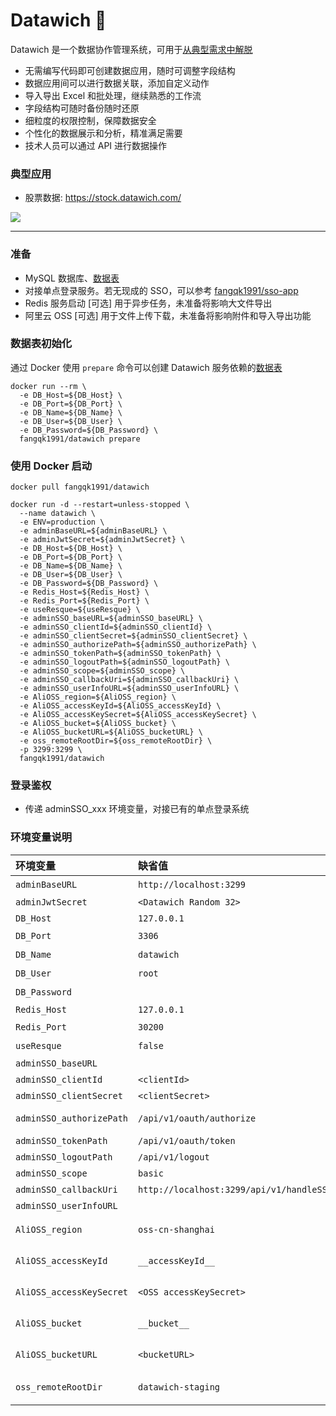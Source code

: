 # Datawich 🍰
Datawich 是一个数据协作管理系统，可用于[从典型需求中解脱](https://fqk.io/datawich-escape-from-requirements-support/)

* 无需编写代码即可创建数据应用，随时可调整字段结构
* 数据应用间可以进行数据关联，添加自定义动作
* 导入导出 Excel 和批处理，继续熟悉的工作流
* 字段结构可随时备份随时还原
* 细粒度的权限控制，保障数据安全
* 个性化的数据展示和分析，精准满足需要
* 技术人员可以通过 API 进行数据操作

### 典型应用
* 股票数据: <https://stock.datawich.com/>

![](https://image.fangqk.com/2024-01-19/ipo-hk.png)

---

### 准备
* MySQL 数据库、[数据表](https://github.com/fangqk1991/datawich/blob/master/config/schemas.sql)
* 对接单点登录服务。若无现成的 SSO，可以参考 [fangqk1991/sso-app](https://github.com/fangqk1991/sso-app)
* Redis 服务启动 [可选] 用于异步任务，未准备将影响大文件导出
* 阿里云 OSS [可选] 用于文件上传下载，未准备将影响附件和导入导出功能

### 数据表初始化
通过 Docker 使用 `prepare` 命令可以创建 Datawich 服务依赖的[数据表](https://github.com/fangqk1991/datawich/blob/master/config/schemas.sql)

```
docker run --rm \
  -e DB_Host=${DB_Host} \
  -e DB_Port=${DB_Port} \
  -e DB_Name=${DB_Name} \
  -e DB_User=${DB_User} \
  -e DB_Password=${DB_Password} \
  fangqk1991/datawich prepare
```

### 使用 Docker 启动
```
docker pull fangqk1991/datawich

docker run -d --restart=unless-stopped \
  --name datawich \
  -e ENV=production \
  -e adminBaseURL=${adminBaseURL} \
  -e adminJwtSecret=${adminJwtSecret} \
  -e DB_Host=${DB_Host} \
  -e DB_Port=${DB_Port} \
  -e DB_Name=${DB_Name} \
  -e DB_User=${DB_User} \
  -e DB_Password=${DB_Password} \
  -e Redis_Host=${Redis_Host} \
  -e Redis_Port=${Redis_Port} \
  -e useResque=${useResque} \
  -e adminSSO_baseURL=${adminSSO_baseURL} \
  -e adminSSO_clientId=${adminSSO_clientId} \
  -e adminSSO_clientSecret=${adminSSO_clientSecret} \
  -e adminSSO_authorizePath=${adminSSO_authorizePath} \
  -e adminSSO_tokenPath=${adminSSO_tokenPath} \
  -e adminSSO_logoutPath=${adminSSO_logoutPath} \
  -e adminSSO_scope=${adminSSO_scope} \
  -e adminSSO_callbackUri=${adminSSO_callbackUri} \
  -e adminSSO_userInfoURL=${adminSSO_userInfoURL} \
  -e AliOSS_region=${AliOSS_region} \
  -e AliOSS_accessKeyId=${AliOSS_accessKeyId} \
  -e AliOSS_accessKeySecret=${AliOSS_accessKeySecret} \
  -e AliOSS_bucket=${AliOSS_bucket} \
  -e AliOSS_bucketURL=${AliOSS_bucketURL} \
  -e oss_remoteRootDir=${oss_remoteRootDir} \
  -p 3299:3299 \
  fangqk1991/datawich
```


### 登录鉴权
* 传递 adminSSO_xxx 环境变量，对接已有的单点登录系统

### 环境变量说明
| 环境变量 | 缺省值                     | 说明 |
|:-------|:------------------------|:---|
| `adminBaseURL` | `http://localhost:3299` | 网站 baseURL |
| `adminJwtSecret` | `<Datawich Random 32>`  | JWT Secret |
| `DB_Host` | `127.0.0.1` | MySQL Host |
| `DB_Port` | `3306` | MySQL 端口 |
| `DB_Name` | `datawich` | MySQL 数据库名 |
| `DB_User` | `root` | MySQL 用户名 |
| `DB_Password` |  | MySQL 用户密码 |
| `Redis_Host` | `127.0.0.1` | Redis Host |
| `Redis_Port` | `30200` | Redis 端口 |
| `useResque` | `false` | 使用异步任务 |
| `adminSSO_baseURL` |  | SSO baseURL |
| `adminSSO_clientId` | `<clientId>` | SSO clientId |
| `adminSSO_clientSecret` | `<clientSecret>` | SSO clientSecret |
| `adminSSO_authorizePath` | `/api/v1/oauth/authorize` | SSO authorizePath |
| `adminSSO_tokenPath` | `/api/v1/oauth/token` | SSO tokenPath |
| `adminSSO_logoutPath` | `/api/v1/logout` | SSO logoutPath |
| `adminSSO_scope` | `basic` | SSO scope |
| `adminSSO_callbackUri` | `http://localhost:3299/api/v1/handleSSO` | SSO callbackUri |
| `adminSSO_userInfoURL` |  | SSO userInfoURL |
| `AliOSS_region` | `oss-cn-shanghai` | 阿里云 OSS Region |
| `AliOSS_accessKeyId` | `__accessKeyId__` | 阿里云 OSS accessKeyId |
| `AliOSS_accessKeySecret` | `<OSS accessKeySecret>` | 阿里云 OSS accessKeySecret |
| `AliOSS_bucket` | `__bucket__` | 阿里云 OSS bucket |
| `AliOSS_bucketURL` | `<bucketURL>` | 阿里云 OSS bucketURL |
| `oss_remoteRootDir` | `datawich-staging` | 阿里云 OSS 目录前缀 |

